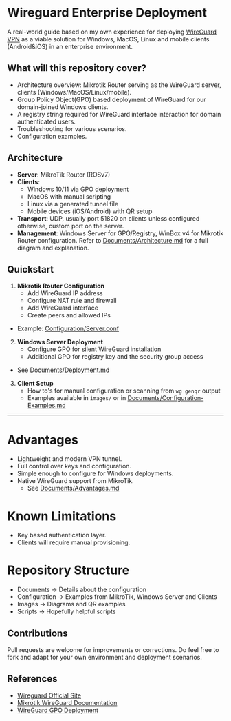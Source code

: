 # Wireguard Enterprise Deployment 

A real-world guide based on my own experience for deploying [WireGuard VPN](https://wireguard.com) as a viable solution for Windows, MacOS, Linux and mobile clients (Android&iOS) in an enterprise environment.

## What will this repository cover?

- Architecture overview: Mikrotik Router serving as the WireGuard server, clients (Windows/MacOS/Linux/mobile).
- Group Policy Object(GPO) based deployment of WireGuard for our domain-joined Windows clients.
- A registry string required for WireGuard interface interaction for domain authenticated users.
- Troubleshooting for various scenarios.
- Configuration examples.

## Architecture

- **Server**: MikroTik Router (ROSv7)
- **Clients**:
	- Windows 10/11 via GPO deployment
	- MacOS with manual scripting
	- Linux via a generated tunnel file
	- Mobile devices (iOS/Android) with QR setup
- **Transport**: UDP, usually port 51820 on clients unless configured otherwise, custom port on the server.
- **Management**: Windows Server for GPO/Registry, WinBox v4 for Mikrotik Router configuration.
Refer to [Documents/Architecture.md](https://github.com/ErlandAbazi/wireguard-enterprise-deployment/blob/main/Documents/Architecture.md) for a full diagram and explanation.

## Quickstart

1. **Mikrotik Router Configuration**
	- Add WireGuard IP address
	- Configure NAT rule and firewall
	- Add WireGuard interface
	- Create peers and allowed IPs
- Example: [Configuration/Server.conf](https://github.com/ErlandAbazi/wireguard-enterprise-deployment/blob/main/Configuration/Server.conf)

2. **Windows Server Deployment**
	- Configure GPO for silent WireGuard installation
	- Additional GPO for registry key and the security group access
- See [Documents/Deployment.md](https://github.com/ErlandAbazi/wireguard-enterprise-deployment/blob/main/Documents/Deployment.md)

3. **Client Setup**
	- How to's for manual configuration or scanning from `wg genqr` output
	- Examples available in `images/` or in [Documents/Configuration-Examples.md](https://github.com/ErlandAbazi/wireguard-enterprise-deployment/blob/main/Documents/Configuration-Examples.md)

---

# Advantages

- Lightweight and modern VPN tunnel.
- Full control over keys and configuration.
- Simple enough to configure for Windows deployments.
- Native WireGuard support from MikroTik.
	- See [Documents/Advantages.md](https://github.com/ErlandAbazi/wireguard-enterprise-deployment/blob/main/Documents/Advantages.md)

# Known Limitations

- Key based authentication layer.
- Clients will require manual provisioning.

# Repository Structure

- Documents -> Details about the configuration
- Configuration -> Examples from MikroTik, Windows Server and Clients
- Images -> Diagrams and QR examples
- Scripts -> Hopefully helpful scripts 

## Contributions 

Pull requests are welcome for improvements or corrections.
Do feel free to fork and adapt for your own environment and deployment scenarios.

## References

- [Wireguard Official Site](https://wireguard.com)
- [Mikrotik WireGuard Documentation](https://help.mikrotik.com/docs/spaces/ROS/pages/69664792/WireGuard)
 - [WireGuard GPO Deployment](https://github.com/WireGuard/wireguard-windows)
